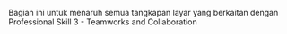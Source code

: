 Bagian ini untuk menaruh semua tangkapan layar yang berkaitan dengan Professional Skill 3 - Teamworks and Collaboration
